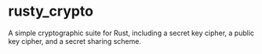 # rusty_crypto
A simple cryptographic suite for Rust, including a secret key cipher, a public key cipher,
and a secret sharing scheme.